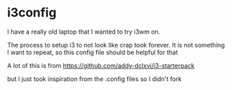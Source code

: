 # i3config

I have a really old laptop that I wanted to try i3wm on.

The process to setup i3 to not look like crap took forever. It is not something I want to repeat, so this config file should be helpful for that

A lot of this is from 
https://github.com/addy-dclxvi/i3-starterpack

but I just took inspiration from the .config files so I didn't fork
